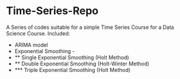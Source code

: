 # Time-Series-Repo
A Series of codes suitable for a simple Time Series Course for a Data Science Course. Included: 
* ARIMA model
* Exponential Smoothing -
* ** Single Exponential Smoothing (Holt Method)
* ** Double Exponential Smoothing (Holt-Winter Method)
* *** Triple Exponential Smoothing (Holt Method)

 
